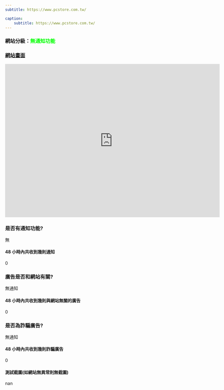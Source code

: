 ```yaml
---
subtitle: https://www.pcstore.com.tw/

caption:
	subtitle: https://www.pcstore.com.tw/
---
```


<h3>網站分級：<font color="#00FF00">無通知功能</font></h3>

### [網站畫面](https://www.pcstore.com.tw/)
<embed src="https://web.archive.org/web/https://www.pcstore.com.tw/" style="width:700px; height: 500px;">

### 是否有通知功能?
無

#### 48 小時內共收到幾則通知
0

### 廣告是否和網站有關?
無通知

#### 48 小時內共收到幾則與網站無關的廣告
0

### 是否為詐騙廣告?
無通知

#### 48 小時內共收到幾則詐騙廣告
0

#### 測試截圖(如網站無異常則無截圖)
nan

